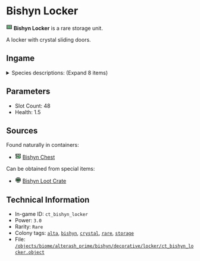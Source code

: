 # Bishyn Locker

<img src="https://raw.githubusercontent.com/Ceterai/Enternia/main/objects/biome/alterash_prime/bishyn/decorative/locker/icon.png" alt="Bishyn Locker icon" loading="lazy" height="16px" width="auto" /> **Bishyn Locker** is a rare storage unit.

A locker with crystal sliding doors.

## Ingame

<details markdown="1"><summary>Species descriptions: (Expand 8 items)</summary>

- Alta: Since the bishyn decor is popular among some alta factions, they often use the style for secure storage spaces.
- Apex: A metal locker with crystal doors.
- Avian: A well-made storage in bright colors.
- Floran: Floran scared. Please don't eat Floran.
- Glitch: Apathetic. A metal storage.
- Human: Is this thing gonna eat me?
- Hylotl: Some space to store up my goods.
- Novakid: Wow, that ol' fella has a really scary sharp mouth, dontcha think?

</details>

## Parameters

- Slot Count: 48  
- Health: 1.5

## Sources

Found naturally in containers:

- <img src="https://raw.githubusercontent.com/Ceterai/Enternia/main/objects/biome/alterash_prime/bishyn/decorative/chest/icon.png" alt="Bishyn Chest icon" loading="lazy" height="16px" width="auto" /> [Bishyn Chest](https://ceterai.github.io/MyEnternia/Wiki/BishynChest)

Can be obtained from special items:

- <img src="https://raw.githubusercontent.com/Ceterai/Enternia/main/items/active/alta/loot/biome/ct_bishyn_loot.png" alt="Bishyn Loot Crate icon" loading="lazy" height="16px" width="auto" /> [Bishyn Loot Crate](https://ceterai.github.io/MyEnternia/Wiki/BishynLootCrate)

## Technical Information

- In-game ID: `ct_bishyn_locker`
- Power: `3.0`
- Rarity: `Rare`
- Colony tags: [`alta`](https://ceterai.github.io/MyEnternia/Wiki/Tags/Alta), [`bishyn`](https://ceterai.github.io/MyEnternia/Wiki/Tags/Bishyn), [`crystal`](https://ceterai.github.io/MyEnternia/Wiki/Tags/Crystal), [`rare`](https://ceterai.github.io/MyEnternia/Wiki/Tags/Rare), [`storage`](https://ceterai.github.io/MyEnternia/Wiki/Tags/Storage)
- File: [`/objects/biome/alterash_prime/bishyn/decorative/locker/ct_bishyn_locker.object`](https://github.com/Ceterai/Enternia/blob/main/objects/biome/alterash_prime/bishyn/decorative/locker/ct_bishyn_locker.object)
